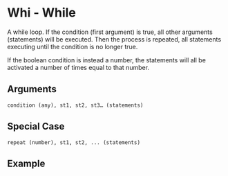 # Whi - While

A while loop. If the condition (first argument) is true, all other arguments (statements) will be executed. Then the process is repeated, all statements executing until the condition is no longer true.

If the boolean condition is instead a number, the statements will all be activated a number of times equal to that number. 

## Arguments

```condition (any), st1, st2, st3… (statements)```

## Special Case

```repeat (number), st1, st2, ... (statements)```

## Example
<editor :code='`
While Example
by Milo Jacobs\n
was var one.
whi les var 10:
pri var.
was var add var one...\n
whi 10.
pri 10.
.
`' 
:code-wordier="`
While Example
by Milo Jacobs\n
Was var one?
While it was less, that var, than 10:
I print the var.
After then was var add var to one...\n
While I'm still 10 years old,
I'll practice soccer for 10 hours a day!
`"
output-method='console'></editor>